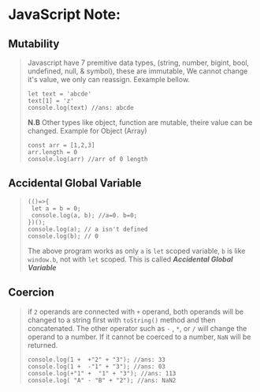 # JavaScript Note:
 ## Mutability
> Javascript have 7 premitive data types, (string, number, bigint, bool, undefined, null, & symbol), these are immutable, We cannot change it's value, we only can reassign. 
Eexample bellow.
> ```
> let text = 'abcde'
> text[1] = 'z'
> console.log(text) //ans: abcde
> ```
> **N.B** Other types like object, function are mutable, theire value can be changed. 
> Example for Object (Array)
> ```
> const arr = [1,2,3]
> arr.length = 0
> console.log(arr) //arr of 0 length
> ```

## Accidental Global Variable
> ```
> (()=>{
>  let a = b = 0;
>  console.log(a, b); //a=0. b=0;
> })();
> console.log(a); // a isn't defined
> console.log(b); // 0
> ```
> The above program works as only ```a``` is ```let``` scoped variable, ```b``` is like ```window.b```, not with ```let``` scoped. This is called ***Accidental Global Variable***

## Coercion
> if ```2``` operands are connected with ```+``` operand, both operands will be changed to a string first with ```toString()``` method and then concatenated.
> The other operator such as ```-``` , ```*```, or ```/``` will change the operand to a number. If it cannot be coerced to a number, ```NaN``` will be returned.
> ```
> console.log(1 +  +"2" + "3"); //ans: 33
> console.log(1 +  -"1" + "3"); //ans: 03
> console.log(+"1" +  "1" + "3"); //ans: 113
> console.log( "A" - "B" + "2"); //ans: NaN2
> ```
